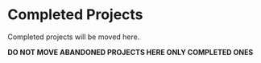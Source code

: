 # Completed Projects

Completed projects will be moved here.

**DO NOT MOVE ABANDONED PROJECTS HERE ONLY COMPLETED ONES**
